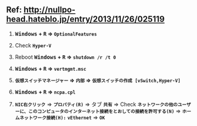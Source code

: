 ## Ref: http://nullpo-head.hateblo.jp/entry/2013/11/26/025119

1. **<kbd>Windows</kbd> + <kbd>R</kbd> => `OptionalFeatures`**

1. Check **`Hyper-V`**

1. Reboot **<kbd>Windows</kbd> + <kbd>R</kbd> => `shutdown /r /t 0`**

1. **<kbd>Windows</kbd> + <kbd>R</kbd> => `vertmgmt.msc`**

1. **`仮想スイッチマネージャー` => `内部` => `仮想スイッチの作成 [vSwitch,Hyper-V]`**

1. **<kbd>Windows</kbd> + <kbd>R</kbd> => `ncpa.cpl`**

1. **`NIC右クリック`** => **`プロパティ(R)`** => タブ **`共有`** => Check **`ネットワークの他のユーザーに、このコンピュータのインターネット接続をとおしての接続を許可する(N)`** => **`ホームネットワーク接続(H):`** **`vEthernet`** => **`OK`**



